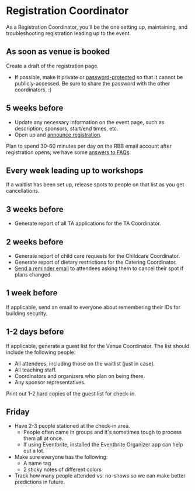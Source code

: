 # Registration Coordinator

As a Registration Coordinator, you'll be the one setting up, maintaining, and
troubleshooting registration leading up to the event.

## As soon as venue is booked

Create a draft of the registration page.
  - If possible, make it private or [password-protected][protected Eventbrite]
  so that it cannot be publicly-accessed. Be sure to share the password with
  the other coordinators. :)

[protected Eventbrite]: eventbrite.md#making-the-event-private

## 5 weeks before

* Update any necessary information on the event page, such as description,
sponsors, start/end times, etc.
* Open up and [announce registration](announcing-registration.md).

Plan to spend 30-60 minutes per day on the RBB email account after registration
opens; we have some [answers to FAQs](faqs.md).

## Every week leading up to workshops

If a waitlist has been set up, release spots to people on that list as you get cancellations.

## 3 weeks before

* Generate report of all TA applications for the TA Coordinator.

## 2 weeks before

* Generate report of child care requests for the Childcare Coordinator.
* Generate report of dietary restrictions for the Catering Coordinator.
* [Send a reminder email][reminder] to attendees asking them to cancel their spot if plans changed.

[reminder]: sample-emails.md#attendee-reminder-email

## 1 week before

If applicable, send an email to everyone about remembering their IDs for
building security.

## 1-2 days before

If applicable, generate a guest list for the Venue Coordinator. The list should
include the following people:

* All attendees, including those on the waitlist (just in case).
* All teaching staff.
* Coordinators and organizers who plan on being there.
* Any sponsor representatives.

Print out 1-2 hard copies of the guest list for check-in.

## Friday

* Have 2-3 people stationed at the check-in area.
  - People often came in groups and it's sometimes tough to process them all at once.
  - If using Eventbrite, installed the Eventbrite Organizer app can help out a lot.
* Make sure everyone has the following:
  - A name tag
  - 2 sticky notes of different colors
* Track how many people attended vs. no-shows so we can make better predictions in future.

